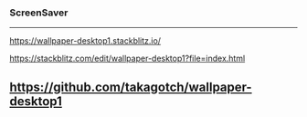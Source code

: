 ### ScreenSaver
---
https://wallpaper-desktop1.stackblitz.io/

https://stackblitz.com/edit/wallpaper-desktop1?file=index.html


https://github.com/takagotch/wallpaper-desktop1
---





```
```

```
```

```
```


